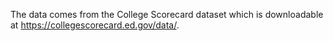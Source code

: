 The data comes from the College Scorecard dataset which is downloadable at https://collegescorecard.ed.gov/data/.
